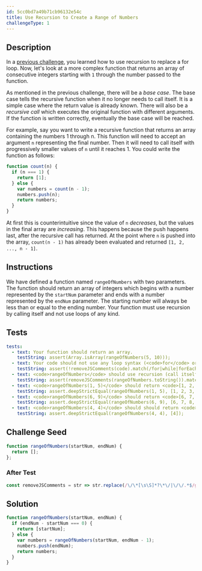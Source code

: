 ```yaml
---
id: 5cc0bd7a49b71cb96132e54c
title: Use Recursion to Create a Range of Numbers
challengeType: 1
---
```


## Description
<section id='description'>

In a [previous challenge](/learn/javascript-algorithms-and-data-structures/basic-javascript/replace-loops-using-recursion), you learned how to use recursion to replace a for loop. Now, let's look at a more complex function that returns an array of consecutive integers starting with <code>1</code> through the number passed to the function.

As mentioned in the previous challenge, there will be a <dfn>base case</dfn>.  The base case tells the recursive function when it no longer needs to call itself.  It is a simple case where the return value is already known. There will also be a <dfn>recursive call</dfn> which executes the original function with different arguments. If the function is written correctly, eventually the base case will be reached.

For example, say you want to write a recursive function that returns an array containing the numbers 1 through n.  This function will need to accept an argument <code>n</code> representing the final number. Then it will need to call itself with progressively smaller values of <code>n</code> until it reaches 1. You could write the function as follows:

```js
function count(n) {
  if (n === 1) {
    return [1];
  } else {
    var numbers = count(n - 1); 
    numbers.push(n);
    return numbers;
  }
}
```

At first this is counterintuitive since the value of `n` <em>decreases</em>, but the values in the final array are <em>increasing</em>.  This happens because the push happens last, after the recursive call has returned.  At the point where `n` is pushed into the array, `count(n - 1)` has already been evaluated and returned `[1, 2, ..., n - 1]`.

</section>

## Instructions
<section id='instructions'>
We have defined a function named <code>rangeOfNumbers</code> with two parameters. The function should return an array of integers which begins with a number represented by the <code>startNum</code> parameter and ends with a number represented by the <code>endNum</code> parameter.  The starting number will always be less than or equal to the ending number.  Your function must use recursion by calling itself and not use loops of any kind.
</section>

## Tests
<section id='tests'>

``` yml
tests:
  - text: Your function should return an array.
    testString: assert(Array.isArray(rangeOfNumbers(5, 10)));
  - text: Your code should not use any loop syntax (<code>for</code> or <code>while</code> or higher order functions such as <code>forEach</code>, <code>map</code>, <code>filter</code>, or <code>reduce</code>).
    testString: assert(!removeJSComments(code).match(/for|while|forEach|map|filter|reduce/g));
  - text: <code>rangeOfNumbers</code> should use recursion (call itself) to solve this challenge.
    testString: assert(removeJSComments(rangeOfNumbers.toString()).match(/rangeOfNumbers\s*\(.+\)/));
  - text: <code>rangeOfNumbers(1, 5)</code> should return <code>[1, 2, 3, 4, 5]</code>.
    testString: assert.deepStrictEqual(rangeOfNumbers(1, 5), [1, 2, 3, 4, 5]);
  - text: <code>rangeOfNumbers(6, 9)</code> should return <code>[6, 7, 8, 9]</code>.
    testString: assert.deepStrictEqual(rangeOfNumbers(6, 9), [6, 7, 8, 9]);
  - text: <code>rangeOfNumbers(4, 4)</code> should should return <code></code>.
    testString: assert.deepStrictEqual(rangeOfNumbers(4, 4), [4]);
```

</section>

## Challenge Seed
<section id='challengeSeed'>

<div id='js-seed'>

```js
function rangeOfNumbers(startNum, endNum) {
  return [];
};
```

</div>

### After Test
<div id='js-teardown'>

```js
const removeJSComments = str => str.replace(/\/\*[\s\S]*?\*\/|\/\/.*$/gm, '');
```

</div>

</section>

## Solution
<section id='solution'>

```js
function rangeOfNumbers(startNum, endNum) {
  if (endNum - startNum === 0) {
    return [startNum];
  } else {
    var numbers = rangeOfNumbers(startNum, endNum - 1);
    numbers.push(endNum);
    return numbers;
  }
}
```

</section>

